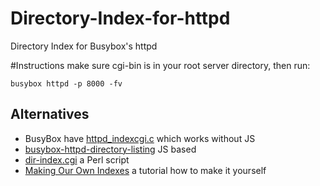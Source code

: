 # Directory-Index-for-httpd
Directory Index for Busybox's httpd

#Instructions
make sure cgi-bin is in your root server directory,
then run:

`busybox httpd -p 8000 -fv`


## Alternatives
* BusyBox have [httpd_indexcgi.c](https://github.com/mirror/busybox/blob/master/networking/httpd_indexcgi.c) which works without JS
* [busybox-httpd-directory-listing](https://github.com/HeGanjie/busybox-httpd-directory-listing) JS based
* [dir-index.cgi](https://gist.github.com/jow-/743363c332d09cb58a60dd1f216b6ee4) a Perl script
* [Making Our Own Indexes](https://docstore.mik.ua/orelly/linux/apache/ch07_02.htm) a tutorial how to make it yourself
